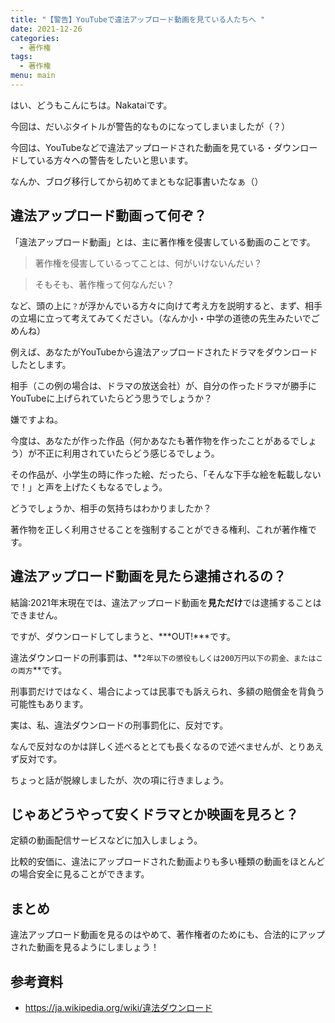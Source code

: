 ```yaml
---
title: "【警告】YouTubeで違法アップロード動画を見ている人たちへ "
date: 2021-12-26
categories:
  - 著作権
tags:
  - 著作権
menu: main
---
```


はい、どうもこんにちは。Nakataiです。

今回は、だいぶタイトルが警告的なものになってしまいましたが（？）

今回は、YouTubeなどで違法アップロードされた動画を見ている・ダウンロードしている方々への警告をしたいと思います。

なんか、ブログ移行してから初めてまともな記事書いたなぁ（）

## 違法アップロード動画って何ぞ？

「違法アップロード動画」とは、主に著作権を侵害している動画のことです。

> 著作権を侵害しているってことは、何がいけないんだい？

> そもそも、著作権って何なんだい？

など、頭の上に`？`が浮かんでいる方々に向けて考え方を説明すると、まず、相手の立場に立って考えてみてください。（なんか小・中学の道徳の先生みたいでごめんね）

例えば、あなたがYouTubeから違法アップロードされたドラマをダウンロードしたとします。

相手（この例の場合は、ドラマの放送会社）が、自分の作ったドラマが勝手にYouTubeに上げられていたらどう思うでしょうか？

嫌ですよね。

今度は、あなたが作った作品（何かあなたも著作物を作ったことがあるでしょう）が不正に利用されていたらどう感じるでしょう。

その作品が、小学生の時に作った絵、だったら、「そんな下手な絵を転載しないで！」と声を上げたくもなるでしょう。

どうでしょうか、相手の気持ちはわかりましたか？

著作物を正しく利用させることを強制することができる権利、これが著作権です。

## 違法アップロード動画を見たら逮捕されるの？

結論:2021年末現在では、違法アップロード動画を**見ただけ**では逮捕することはできません。

ですが、ダウンロードしてしまうと、***OUT!***です。

違法ダウンロードの刑事罰は、**`2年以下の懲役もしくは200万円以下の罰金、またはこの両方`**です。

刑事罰だけではなく、場合によっては民事でも訴えられ、多額の賠償金を背負う可能性もあります。

実は、私、違法ダウンロードの刑事罰化に、反対です。

なんで反対なのかは詳しく述べるととても長くなるので述べませんが、とりあえず反対です。

ちょっと話が脱線しましたが、次の項に行きましょう。

## じゃあどうやって安くドラマとか映画を見ろと？

定額の動画配信サービスなどに加入しましょう。

比較的安価に、違法にアップロードされた動画よりも多い種類の動画をほとんどの場合安全に見ることができます。

## まとめ

違法アップロード動画を見るのはやめて、著作権者のためにも、合法的にアップされた動画を見るようにしましょう！

## 参考資料

- <https://ja.wikipedia.org/wiki/違法ダウンロード>
